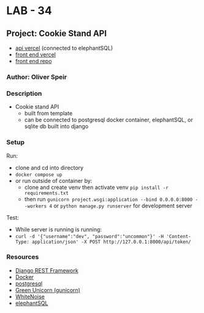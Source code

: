# LAB - 34

## Project: Cookie Stand API

- [api vercel](https://cookie-stand-api-eta.vercel.app/) (connected to elephantSQL)
- [front end vercel](https://cookie-stand-admin-livid.vercel.app/)
- [front end repo](https://github.com/OliverSpeir/cookie-stand-admin)

### Author: Oliver Speir

### Description

- Cookie stand API
    - built from template
    - can be connected to postgresql docker container, elephantSQL, or sqlite db built into django

### Setup

Run:
- clone and cd into directory
- `docker compose up`
- or run outside of container by:
  - clone and create venv then activate venv `pip install -r requirements.txt`
  - then run `gunicorn project.wsgi:application --bind 0.0.0.0:8000 --workers 4` or `python manage.py runserver` for development server

Test:
- While server is running  is running:
- `curl -d '{"username":"dev", "password":"uncommon"}' -H 'Content-Type: application/json' -X POST http://127.0.0.1:8000/api/token/`
### Resources

- [Django REST Framework](https://www.django-rest-framework.org/)
- [Docker](https://www.docker.com/)
- [postgresql](https://www.postgresql.org/)
- [Green Unicorn (gunicorn)](https://gunicorn.org/)
- [WhiteNoise](https://whitenoise.evans.io/en/latest/)
- [elephantSQL](https://www.elephantsql.com/)
